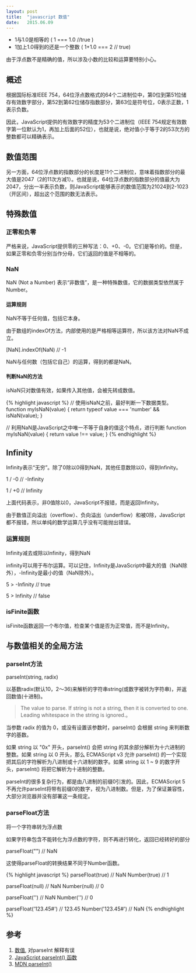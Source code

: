 ```yaml
---
layout: post
title:  "javascript 数值"
date:   2015.06.09
---
```


- 1与1.0是相等的 ( 1 === 1.0 //true )
- 1加上1.0得到的还是一个整数 ( 1+1.0 === 2 // true)

由于浮点数不是精确的值，所以涉及小数的比较和运算要特别小心。


## 概述

根据国际标准IEEE 754，64位浮点数格式的64个二进制位中，第0位到第51位储存有效数字部分，第52到第62位储存指数部分，第63位是符号位，0表示正数，1表示负数。

因此，JavaScript提供的有效数字的精度为53个二进制位（IEEE 754规定有效数字第一位默认为1，再加上后面的52位），也就是说，绝对值小于等于2的53次方的整数都可以精确表示。

## 数值范围

另一方面，64位浮点数的指数部分的长度是11个二进制位，意味着指数部分的最大值是2047（2的11次方减1）。也就是说，64位浮点数的指数部分的值最大为2047，分出一半表示负数，则JavaScript能够表示的数值范围为21024到2-1023（开区间），超出这个范围的数无法表示。

## 特殊数值

### 正零和负零

严格来说，JavaScript提供零的三种写法：0、+0、-0。它们是等价的。但是，如果正零和负零分别当作分母，它们返回的值是不相等的。

### NaN

NaN (Not a Number) 表示“非数值”，是一种特殊数值，它的数据类型依然属于Number。


#### 运算规则

NaN不等于任何值，包括它本身。

由于数组的indexOf方法，内部使用的是严格相等运算符，所以该方法对NaN不成立。	

[NaN].indexOf(NaN) // -1

NaN与任何数（包括它自己）的运算，得到的都是NaN。

#### 判断NaN的方法

isNaN只对数值有效，如果传入其他值，会被先转成数值。

{% highlight javascript %}
// 使用isNaN之前，最好判断一下数据类型。
function myIsNaN(value) {
    return typeof value === 'number' && isNaN(value);
}

// 利用NaN是JavaScript之中唯一不等于自身的值这个特点，进行判断
function myIsNaN(value) {
    return value !== value;
}
{% endhighlight %}

## Infinity

Infinity表示“无穷”。除了0除以0得到NaN，其他任意数除以0，得到Infinity。

1 / -0 // -Infinity

1 / +0 // Infinity

上面代码表示，非0值除以0，JavaScript不报错，而是返回Infinity。

由于数值正向溢出（overflow）、负向溢出（underflow）和被0除，JavaScript都不报错，所以单纯的数学运算几乎没有可能抛出错误。

### 运算规则

Infinity减去或除以Infinity，得到NaN

infinity可以用于布尔运算。可以记住，Infinity是JavaScript中最大的值（NaN除外），-Infinity是最小的值（NaN除外）。	

5 > -Infinity // true

5 > Infinity // false

### isFinite函数

isFinite函数返回一个布尔值，检查某个值是否为正常值，而不是Infinity。

## 与数值相关的全局方法

### parseInt方法

parseInt(string, radix)

以基数radix(默认10，2～36)来解析的字符串string(或数字被转为字符串)，并返回数值(十进制)。

> The value to parse. If string is not a string, then it is converted to one. Leading whitespace in the string is ignored.。

当参数 radix 的值为 0，或没有设置该参数时，parseInt() 会根据 string 来判断数字的基数。

如果 string 以 "0x" 开头，parseInt() 会把 string 的其余部分解析为十六进制的整数。如果 string 以 0 开头，那么 ECMAScript v3 允许 parseInt() 的一个实现把其后的字符解析为八进制或十六进制的数字。如果 string 以 1 ~ 9 的数字开头，parseInt() 将把它解析为十进制的整数。

parseInt的很多复杂行为，都是由八进制的前缀0引发的。因此，ECMAScript 5不再允许parseInt将带有前缀0的数字，视为八进制数。但是，为了保证兼容性，大部分浏览器并没有部署这一条规定。

### parseFloat方法

将一个字符串转为浮点数

如果字符串包含不能转化为浮点数的字符，则不再进行转化，返回已经转好的部分

parseFloat("") // NaN

这使得parseFloat的转换结果不同于Number函数。

{% highlight javascript %}
parseFloat(true)  // NaN
Number(true) // 1

parseFloat(null) // NaN
Number(null) // 0

parseFloat('') // NaN
Number('') // 0

parseFloat('123.45#') // 123.45
Number('123.45#') // NaN
{% endhighlight %}

## 参考

1. [数值](http://javascript.ruanyifeng.com/grammar/number.html), 对parseInt 解释有误
2. [JavaScript parseInt() 函数](http://www.w3school.com.cn/jsref/jsref_parseInt.asp)
3. [MDN parseInt()](https://developer.mozilla.org/en-US/docs/Web/JavaScript/Reference/Global_Objects/parseInt)